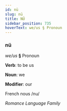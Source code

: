 ```yaml
---
id: nü
slug: nü
title: NÜ
sidebar_position: 735
hoverText: we/us § Pronoun
---
```


### nü

*we/us* **§** Pronoun

**Verb**: to be us

**Noun**: we

**Modifier**: our

French nous /nu/

*Romance Language Family*